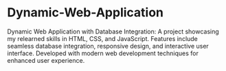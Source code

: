 # Dynamic-Web-Application
 Dynamic Web Application with Database Integration: A project showcasing my relearned skills in HTML, CSS, and JavaScript. Features include seamless database integration, responsive design, and interactive user interface. Developed with modern web development techniques for enhanced user experience.
